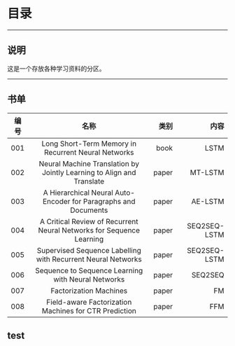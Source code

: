 # 目录

--------

## 说明

这是一个存放各种学习资料的分区。

--------

## 书单

编号|名称|类别|内容
---|:---:|---:|---:
001|Long Short-Term Memory in Recurrent Neural Networks|book|LSTM
002|Neural Machine Translation by Jointly Learning to Align and Translate|paper|MT-LSTM
003|A Hierarchical Neural Auto-Encoder for Paragraphs and Documents|paper|AE-LSTM
004|A Critical Review of Recurrent Neural Networks for Sequence Learning|paper|SEQ2SEQ-LSTM
005|Supervised Sequence Labelling with Recurrent Neural Networks|paper|SEQ2SEQ-LSTM
006|Sequence to Sequence Learning with Neural Networks|paper|SEQ2SEQ
007|Factorization Machines|paper|FM
008|Field-aware Factorization Machines for CTR Prediction|paper|FFM

## test